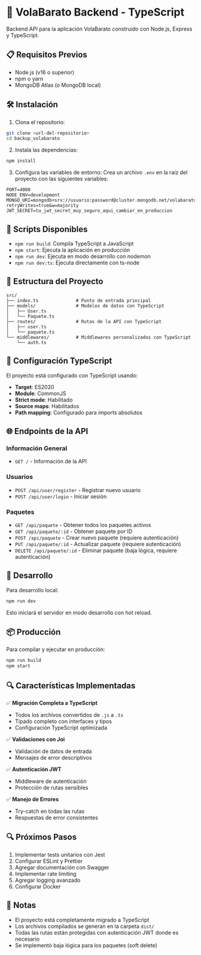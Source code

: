 # 🚀 VolaBarato Backend - TypeScript

Backend API para la aplicación VolaBarato construido con Node.js, Express y TypeScript.

## 📋 Requisitos Previos

- Node.js (v16 o superior)
- npm o yarn
- MongoDB Atlas (o MongoDB local)

## 🛠️ Instalación

1. Clona el repositorio:
```bash
git clone <url-del-repositorio>
cd backup_volabarato
```

2. Instala las dependencias:
```bash
npm install
```

3. Configura las variables de entorno:
Crea un archivo `.env` en la raíz del proyecto con las siguientes variables:
```env
PORT=4000
NODE_ENV=development
MONGO_URI=mongodb+srv://usuario:password@cluster.mongodb.net/volabarato?retryWrites=true&w=majority
JWT_SECRET=tu_jwt_secret_muy_seguro_aqui_cambiar_en_produccion
```

## 🚀 Scripts Disponibles

- `npm run build`: Compila TypeScript a JavaScript
- `npm start`: Ejecuta la aplicación en producción
- `npm run dev`: Ejecuta en modo desarrollo con nodemon
- `npm run dev:ts`: Ejecuta directamente con ts-node

## 📁 Estructura del Proyecto

```
src/
├── index.ts              # Punto de entrada principal
├── models/               # Modelos de datos con TypeScript
│   ├── User.ts
│   └── Paquete.ts
├── routes/               # Rutas de la API con TypeScript
│   ├── user.ts
│   └── paquete.ts
└── middlewares/          # Middlewares personalizados con TypeScript
    └── auth.ts
```

## 🔧 Configuración TypeScript

El proyecto está configurado con TypeScript usando:

- **Target**: ES2020
- **Module**: CommonJS
- **Strict mode**: Habilitado
- **Source maps**: Habilitados
- **Path mapping**: Configurado para imports absolutos

## 🌐 Endpoints de la API

### Información General
- `GET /` - Información de la API

### Usuarios
- `POST /api/user/register` - Registrar nuevo usuario
- `POST /api/user/login` - Iniciar sesión

### Paquetes
- `GET /api/paquete` - Obtener todos los paquetes activos
- `GET /api/paquete/:id` - Obtener paquete por ID
- `POST /api/paquete` - Crear nuevo paquete (requiere autenticación)
- `PUT /api/paquete/:id` - Actualizar paquete (requiere autenticación)
- `DELETE /api/paquete/:id` - Eliminar paquete (baja lógica, requiere autenticación)

## 🚀 Desarrollo

Para desarrollo local:

```bash
npm run dev
```

Esto iniciará el servidor en modo desarrollo con hot reload.

## 📦 Producción

Para compilar y ejecutar en producción:

```bash
npm run build
npm start
```

## 🔍 Características Implementadas

✅ **Migración Completa a TypeScript**
- Todos los archivos convertidos de `.js` a `.ts`
- Tipado completo con interfaces y tipos
- Configuración TypeScript optimizada

✅ **Validaciones con Joi**
- Validación de datos de entrada
- Mensajes de error descriptivos

✅ **Autenticación JWT**
- Middleware de autenticación
- Protección de rutas sensibles

✅ **Manejo de Errores**
- Try-catch en todas las rutas
- Respuestas de error consistentes

## 🔍 Próximos Pasos

1. Implementar tests unitarios con Jest
2. Configurar ESLint y Prettier
3. Agregar documentación con Swagger
4. Implementar rate limiting
5. Agregar logging avanzado
6. Configurar Docker

## 📝 Notas

- El proyecto está completamente migrado a TypeScript
- Los archivos compilados se generan en la carpeta `dist/`
- Todas las rutas están protegidas con autenticación JWT donde es necesario
- Se implementó baja lógica para los paquetes (soft delete)
